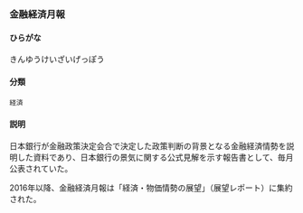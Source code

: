 <div style="display:none;">

## [あ行](securities-terms?id=あ行)
## [か行](securities-terms?id=か行)

</div>

### 金融経済月報

#### ひらがな

きんゆうけいざいげっぽう

#### 分類

`経済`

#### 説明

日本銀行が金融政策決定会合で決定した政策判断の背景となる金融経済情勢を説明した資料であり、日本銀行の景気に関する公式見解を示す報告書として、毎月公表されていた。
 
2016年以降、金融経済月報は「経済・物価情勢の展望」（展望レポート）に集約された。

<div style="display:none;">

## [さ行](securities-terms?id=さ行)
## [た行](securities-terms?id=た行)
## [な行](securities-terms?id=な行)
## [は行](securities-terms?id=は行)
## [ま行](securities-terms?id=ま行)
## [や行](securities-terms?id=や行)
## [ら行](securities-terms?id=ら行)
## [わ行](securities-terms?id=わ行)
## [英数字・記号](securities-terms?id=英数字・記号)

</div>


